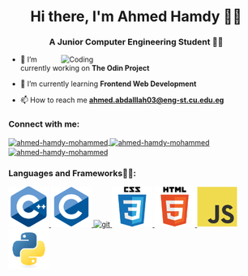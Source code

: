 
<h1 align="center">Hi there, I'm Ahmed Hamdy 👋🤖</h1>

<h3 align="center">A Junior Computer Engineering Student 👩‍💻</h3>

<img align="right" alt="Coding" width="400" src="https://gifdb.com/images/high/hacker-flint-lockwood-x8rmhnzorw4lcrp6.gif">


- 🔭 I’m currently working on **The Odin Project**

- 🌱 I’m currently learning **Frontend Web Development**

- 📫 How to reach me **ahmed.abdalllah03@eng-st.cu.edu.eg**

<h3 align="left">Connect with me:</h3>
<p align="left">

<a href="https://www.facebook.com/profile.php?id=100004877143052" target="blank">
<img align="center" src="https://github.com/gauravghongde/social-icons/blob/master/SVG/Color/Facebook.svg" alt="ahmed-hamdy-mohammed" height="45" width="60" />
</a>


<a href="https://www.instagram.com/ahmed.hamdy03/" target="blank">
<img align="center" srchttps://github.com/gauravghongde/social-icons/blob/master/SVG/Color/Instagram.svg" alt="ahmed-hamdy-mohammed" height="45" width="60" />
</a>

<a href="https://www.linkedin.com/in/ahmed-hamdy-mohammed" target="blank">
<img align="center" src="https://raw.githubusercontent.com/rahuldkjain/github-profile-readme-generator/master/src/images/icons/Social/linked-in-alt.svg" alt="ahmed-hamdy-mohammed" height="30" width="40" />
</a>



<h3 align="left">Languages and Frameworks🐱‍👤:</h3>

<p align="left">

<a href="https://www.w3schools.com/cpp/" target="_blank" rel="noreferrer"> 
<img src="https://raw.githubusercontent.com/devicons/devicon/master/icons/cplusplus/cplusplus-original.svg" alt="cplusplus" width="80" height="80"/> 
</a> 

<a href="https://www.cprogramming.com/" target="_blank" rel="noreferrer"> 
<img src="https://raw.githubusercontent.com/devicons/devicon/master/icons/c/c-original.svg" alt="c" width="80" height="80"/> 
</a> 


<a href="https://git-scm.com/" target="_blank" rel="noreferrer"> 
<img src="https://www.vectorlogo.zone/logos/git-scm/git-scm-icon.svg" alt="git" width="80" height="80"/> 
</a> 

<a href="https://www.w3schools.com/css/" target="_blank" rel="noreferrer"> 
<img src="https://raw.githubusercontent.com/devicons/devicon/master/icons/css3/css3-original-wordmark.svg" alt="css3" width="80" height="80"/> </a>

<a href="https://www.w3.org/html/" target="_blank" rel="noreferrer"> 
<img src="https://raw.githubusercontent.com/devicons/devicon/master/icons/html5/html5-original-wordmark.svg" alt="html5" width="80" height="80"/> 
</a> 

<a href="https://developer.mozilla.org/en-US/docs/Web/JavaScript" target="_blank" rel="noreferrer"> 
<img src="https://raw.githubusercontent.com/devicons/devicon/master/icons/javascript/javascript-original.svg" alt="javascript" width="80" height="80"/> 
</a> 

<a href="https://www.python.org" target="_blank" rel="noreferrer"> 
<img src="https://raw.githubusercontent.com/devicons/devicon/master/icons/python/python-original.svg" alt="python" width="80" height="80"/> </a> 

</p>

<!--
**AhmedHamdiy/AhmedHamdiy** is a ✨ _special_ ✨ repository because its `README.md` (this file) appears on your GitHub profile.

Here are some ideas to get you started:

-->
